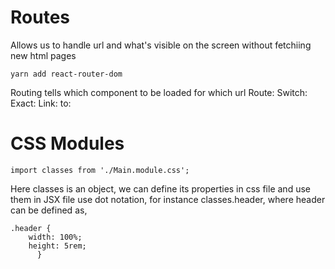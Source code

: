 #  Routes
Allows us to handle url and what's visible on the screen without fetchiing new html pages

```shell
yarn add react-router-dom
```
Routing tells which component to be loaded for which url
Route:
Switch:
Exact:
Link:
to:

# CSS Modules

```shell
import classes from './Main.module.css';
```
Here classes is an object, we can define its properties in css file and use them in JSX file use dot notation, for instance classes.header, where header can be defined  as,
```shell
.header {
    width: 100%;
    height: 5rem;
      }
```
